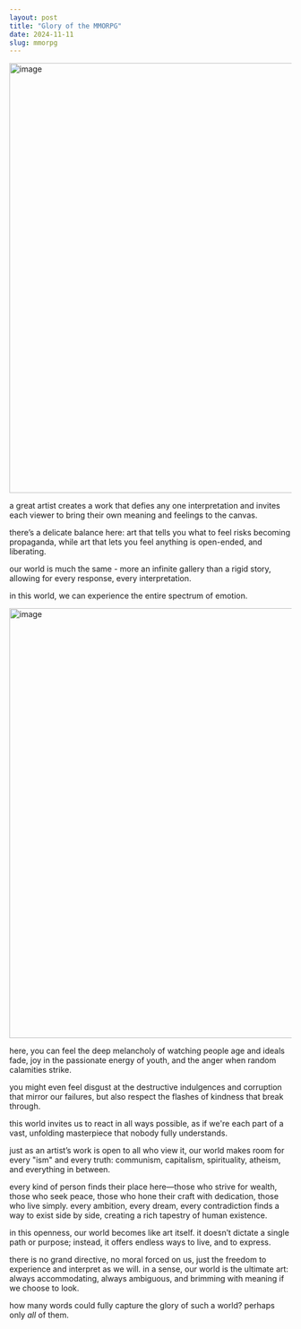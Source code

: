 ```yaml
---
layout: post
title: "Glory of the MMORPG"
date: 2024-11-11
slug: mmorpg
---
```


<img width="768" alt="image" src="https://github.com/user-attachments/assets/8f391d3b-349d-426a-8f95-f7bcff3aca6f">

a great artist creates a work that defies any one interpretation and invites each viewer to bring their own meaning and feelings to the canvas. 

there’s a delicate balance here: art that tells you what to feel risks becoming propaganda, while art that lets you feel anything is open-ended, and liberating. 

our world is much the same - more an infinite gallery than a rigid story, allowing for every response, every interpretation.

in this world, we can experience the entire spectrum of emotion.

<img width="768" alt="image" src="https://github.com/user-attachments/assets/fa6013d5-c2b4-44bf-8e78-d658fa627abb">

here, you can feel the deep melancholy of watching people age and ideals fade, joy in the passionate energy of youth, and the anger when random calamities strike.

you might even feel disgust at the destructive indulgences and corruption that mirror our failures, but also respect the flashes of kindness that break through.

this world invites us to react in all ways possible, as if we're each part of a vast, unfolding masterpiece that nobody fully understands.

just as an artist’s work is open to all who view it, our world makes room for every "ism" and every truth: communism, capitalism, spirituality, atheism, and everything in between. 

every kind of person finds their place here—those who strive for wealth, those who seek peace, those who hone their craft with dedication, those who live simply. every ambition, every dream, every contradiction finds a way to exist side by side, creating a rich tapestry of human existence.

in this openness, our world becomes like art itself. it doesn’t dictate a single path or purpose; instead, it offers endless ways to live, and to express. 

there is no grand directive, no moral forced on us, just the freedom to experience and interpret as we will. in a sense, our world is the ultimate art: always accommodating, always ambiguous, and brimming with meaning if we choose to look.

how many words could fully capture the glory of such a world? perhaps only _all_ of them.
